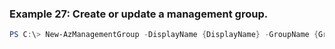 
### Example 27: Create or update a management group.
```powershell
PS C:\> New-AzManagementGroup -DisplayName {DisplayName} -GroupName {GroupName}


